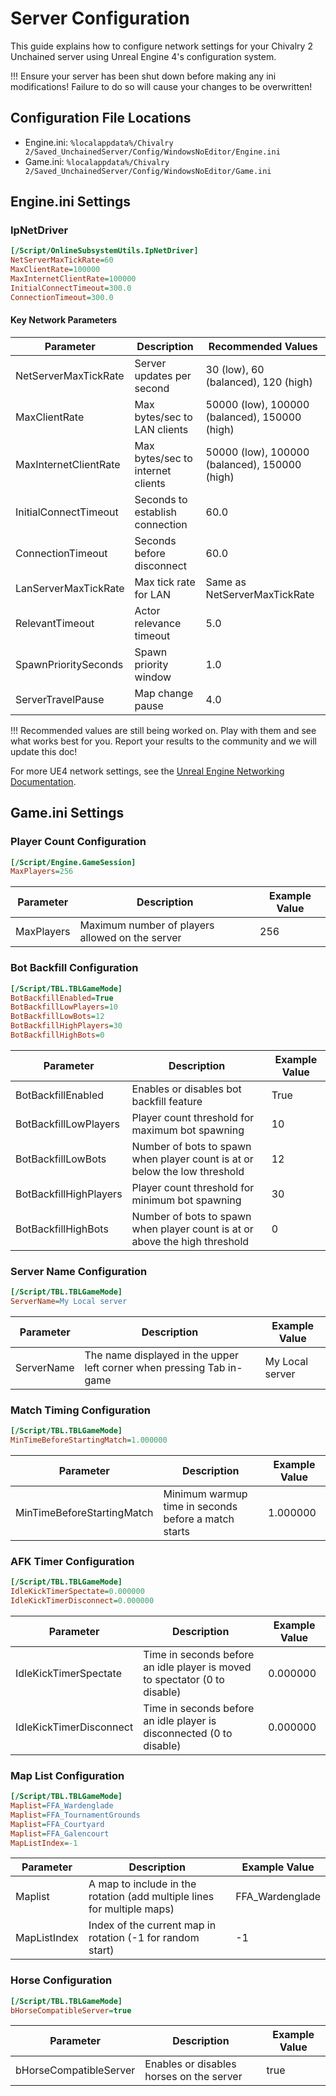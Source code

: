 # Server Configuration

This guide explains how to configure network settings for your Chivalry 2 Unchained server using Unreal Engine 4's configuration system.

!!! Ensure your server has been shut down before making any ini modifications! Failure to do so will cause your changes to be overwritten!

## Configuration File Locations

- Engine.ini: `%localappdata%/Chivalry 2/Saved_UnchainedServer/Config/WindowsNoEditor/Engine.ini`
- Game.ini: `%localappdata%/Chivalry 2/Saved_UnchainedServer/Config/WindowsNoEditor/Game.ini`

## Engine.ini Settings

### IpNetDriver

```ini
[/Script/OnlineSubsystemUtils.IpNetDriver]
NetServerMaxTickRate=60
MaxClientRate=100000
MaxInternetClientRate=100000
InitialConnectTimeout=300.0
ConnectionTimeout=300.0
```

#### Key Network Parameters

| Parameter | Description | Recommended Values |
|-----------|-------------|-------------------|
| NetServerMaxTickRate | Server updates per second | 30 (low), 60 (balanced), 120 (high) |
| MaxClientRate | Max bytes/sec to LAN clients | 50000 (low), 100000 (balanced), 150000 (high) |
| MaxInternetClientRate | Max bytes/sec to internet clients | 50000 (low), 100000 (balanced), 150000 (high) |
| InitialConnectTimeout | Seconds to establish connection | 60.0 |
| ConnectionTimeout | Seconds before disconnect | 60.0 |
| LanServerMaxTickRate | Max tick rate for LAN | Same as NetServerMaxTickRate |
| RelevantTimeout | Actor relevance timeout | 5.0 |
| SpawnPrioritySeconds | Spawn priority window | 1.0 |
| ServerTravelPause | Map change pause | 4.0 |

!!! Recommended values are still being worked on. Play with them and see what works best for you. Report your results to the community and we will update this doc!

For more UE4 network settings, see the [Unreal Engine Networking Documentation](https://docs.unrealengine.com/4.25/en-US/InteractiveExperiences/Networking/Overview/).

## Game.ini Settings

### Player Count Configuration

```ini
[/Script/Engine.GameSession]
MaxPlayers=256
```

| Parameter | Description | Example Value |
|-----------|-------------|---------------|
| MaxPlayers | Maximum number of players allowed on the server | 256 |

### Bot Backfill Configuration

```ini
[/Script/TBL.TBLGameMode]
BotBackfillEnabled=True
BotBackfillLowPlayers=10
BotBackfillLowBots=12
BotBackfillHighPlayers=30
BotBackfillHighBots=0
```

| Parameter | Description | Example Value |
|-----------|-------------|---------------|
| BotBackfillEnabled | Enables or disables bot backfill feature | True |
| BotBackfillLowPlayers | Player count threshold for maximum bot spawning | 10 |
| BotBackfillLowBots | Number of bots to spawn when player count is at or below the low threshold | 12 |
| BotBackfillHighPlayers | Player count threshold for minimum bot spawning | 30 |
| BotBackfillHighBots | Number of bots to spawn when player count is at or above the high threshold | 0 |

### Server Name Configuration

```ini
[/Script/TBL.TBLGameMode]
ServerName=My Local server
```

| Parameter | Description | Example Value |
|-----------|-------------|---------------|
| ServerName | The name displayed in the upper left corner when pressing Tab in-game | My Local server |

### Match Timing Configuration

```ini
[/Script/TBL.TBLGameMode]
MinTimeBeforeStartingMatch=1.000000
```

| Parameter | Description | Example Value |
|-----------|-------------|---------------|
| MinTimeBeforeStartingMatch | Minimum warmup time in seconds before a match starts | 1.000000 |

### AFK Timer Configuration

```ini
[/Script/TBL.TBLGameMode]
IdleKickTimerSpectate=0.000000
IdleKickTimerDisconnect=0.000000
```

| Parameter | Description | Example Value |
|-----------|-------------|---------------|
| IdleKickTimerSpectate | Time in seconds before an idle player is moved to spectator (0 to disable) | 0.000000 |
| IdleKickTimerDisconnect | Time in seconds before an idle player is disconnected (0 to disable) | 0.000000 |

### Map List Configuration

```ini
[/Script/TBL.TBLGameMode]
Maplist=FFA_Wardenglade
Maplist=FFA_TournamentGrounds
Maplist=FFA_Courtyard
Maplist=FFA_Galencourt
MapListIndex=-1
```

| Parameter | Description | Example Value |
|-----------|-------------|---------------|
| Maplist | A map to include in the rotation (add multiple lines for multiple maps) | FFA_Wardenglade |
| MapListIndex | Index of the current map in rotation (-1 for random start) | -1 |

### Horse Configuration

```ini
[/Script/TBL.TBLGameMode]
bHorseCompatibleServer=true
```

| Parameter | Description | Example Value |
|-----------|-------------|---------------|
| bHorseCompatibleServer | Enables or disables horses on the server | true |
